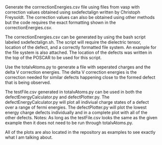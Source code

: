 Generate the corrrectionEnergies.csv file using files from vasp with correction values obtained using sxdefectalign written by Christoph Freysoldt. The correction values can also be obtained using other methods but the code requires the exact formatting shown in the correctionEnergies.csv.

The correctionEnergies.csv can be generated by using the bash script labeled sxdefectalign.sh. The script will require the dielectric tensor, location of the defect, and a correctly formatted file system.
An example for the file system is also attached.
The location of the defects was written in the top of the POSCAR to be used for this script.

Use the totalvAtoms.py to generate a file with seperated charges and the delta V correction energies. 
The delta V correction energies is the correction needed for similar defects happening close to the formed defect that is being observed.

The testFile.csv generated in totalvAtoms.py can be used in both the defectEnergyCalculator.py and defectPlotter.py.
The defectEnergyCalculator.py will plot all indiviual charge states of a defect over a range of fermi energies.
The defectPlotter.py will plot the lowest energy charge defects individually and in a complete plot with all of the other defects.
Notes: As long as the testFile.csv looks the same as the given example then it does not need to be run through totalvAtoms.py.

All of the plots are also located in the repository as examples to see exactly what I am talking about.
